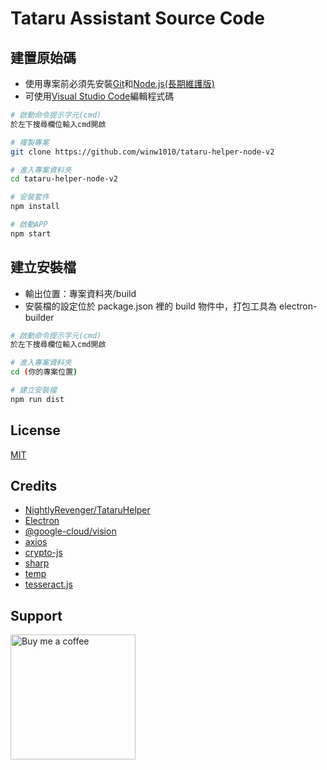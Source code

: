 # Tataru Assistant Source Code

## 建置原始碼

- 使用專案前必須先安裝[Git](https://git-scm.com)和[Node.js(長期維護版)](https://nodejs.org/zh-tw/)
- 可使用[Visual Studio Code](https://code.visualstudio.com/)編輯程式碼

```bash
# 啟動命令提示字元(cmd)
於左下搜尋欄位輸入cmd開啟

# 複製專案
git clone https://github.com/winw1010/tataru-helper-node-v2

# 進入專案資料夾
cd tataru-helper-node-v2

# 安裝套件
npm install

# 啟動APP
npm start
```

## 建立安裝檔

- 輸出位置：專案資料夾/build
- 安裝檔的設定位於 package.json 裡的 build 物件中，打包工具為 electron-builder

```bash
# 啟動命令提示字元(cmd)
於左下搜尋欄位輸入cmd開啟

# 進入專案資料夾
cd (你的專案位置)

# 建立安裝檔
npm run dist
```

## License

[MIT](https://github.com/winw1010/tataru-helper-node-v2/blob/main/LICENSE)

## Credits

- [NightlyRevenger/TataruHelper](https://github.com/NightlyRevenger/TataruHelper)
- [Electron](https://www.electronjs.org/)
- [@google-cloud/vision](https://github.com/googleapis/nodejs-vision)
- [axios](https://github.com/axios/axios)
- [crypto-js](https://github.com/brix/crypto-js)
- [sharp](https://github.com/lovell/sharp)
- [temp](https://github.com/bruce/node-temp)
- [tesseract.js](https://github.com/naptha/tesseract.js#tesseractjs)

## Support

[<img src="https://github.com/winw1010/tataru-helper-node-v2/blob/main/src/html/img/bmc/bmc-button.png" alt="Buy me a coffee" width="200"/>](https://www.buymeacoffee.com/winw1010)

